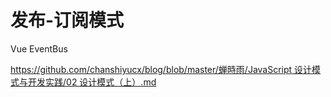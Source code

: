 # 发布-订阅模式

Vue EventBus

[https://github.com/chanshiyucx/blog/blob/master/蝉時雨/JavaScript 设计模式与开发实践/02 设计模式（上）.md](https://github.com/chanshiyucx/blog/blob/master/蝉時雨/JavaScript%20设计模式与开发实践/02%20设计模式（上）.md)

